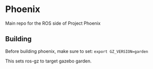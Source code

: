 # Phoenix
Main repo for the ROS side of Project Phoenix

## Building

Before building phoenix, make sure to set:
```export GZ_VERSION=garden```

This sets ros-gz to target gazebo garden.